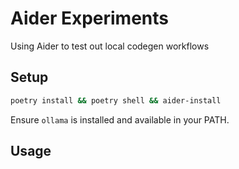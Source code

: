 # Aider Experiments

Using Aider to test out local codegen workflows

## Setup

```bash
poetry install && poetry shell && aider-install
```

Ensure `ollama` is installed and available in your PATH.

## Usage

```bash

